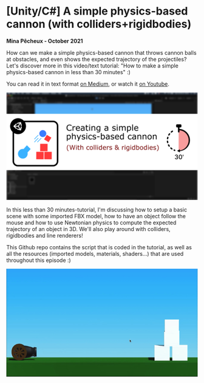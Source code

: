 # [Unity/C#] A simple physics-based cannon (with colliders+rigidbodies)

**Mina Pêcheux - October 2021**

How can we make a simple physics-based cannon that throws cannon balls at obstacles, and even shows the expected trajectory of the projectiles? Let's discover more in this video/text tutorial: "How to make a simple physics-based cannon in less than 30 minutes" :)

You can read it in text format [on Medium](https://mina-pecheux.medium.com/how-to-make-a-basic-patrolling-system-in-unity-c-3bec0cf63478), or watch it [on Youtube](https://www.youtube.com/watch?v=oD7akZVgT4I).

![thumbnail](imgs/thumbnail.png)

In this less than 30 minutes-tutorial, I'm discussing how to setup a basic scene with some imported FBX model, how to have an object follow the mouse and how to use Newtonian physics to compute the expected trajectory of an object in 3D. We'll also play around with colliders, rigidbodies and line renderers!

This Github repo contains the script that is coded in the tutorial, as well as all the resources (imported models, materials, shaders...) that are used throughout this episode :)

![demo](imgs/demo.gif)
